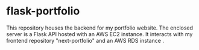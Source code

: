 # flask-portfolio
This repository houses the backend for my portfolio website. The enclosed server is a Flask API hosted with an AWS EC2 instance. It interacts with my frontend repository "next-portfolio" and an AWS RDS instance .
